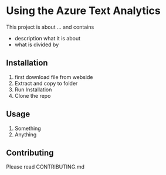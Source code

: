 # Using the Azure Text Analytics

This project is about ... and contains
- description what it is about
- what is divided by

## Installation
1. first download file from webside
2. Extract and copy to folder
3. Run Installation  
4. Clone the repo

## Usage
1. Something
2. Anything

## Contributing
Please read CONTRIBUTING.md
